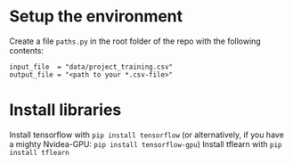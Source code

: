 # Setup the environment
Create a file `paths.py` in the root folder of the repo with the following contents:
```
input_file  = "data/project_training.csv"
output_file = "<path to your *.csv-file>"
```

# Install libraries
Install tensorflow with `pip install tensorflow` (or alternatively, if you have a mighty Nvidea-GPU: `pip install tensorflow-gpu`)
Install tflearn with `pip install tflearn`
